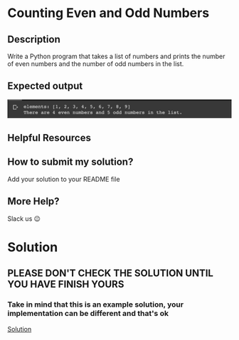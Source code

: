 # Counting Even and Odd Numbers

## Description

Write a Python program that takes a list of numbers and prints the number of even numbers and the number of odd numbers in the list.

## Expected output
![expected output](../../../assets/ch_03_expected.png)

## Helpful Resources

## How to submit my solution?

Add your solution to your README file

## More Help?

Slack us 😉

# Solution

## PLEASE DON'T CHECK THE SOLUTION UNTIL YOU HAVE FINISH YOURS

### Take in mind that this is an example solution, your implementation can be different and that's ok

[Solution](../sol)
